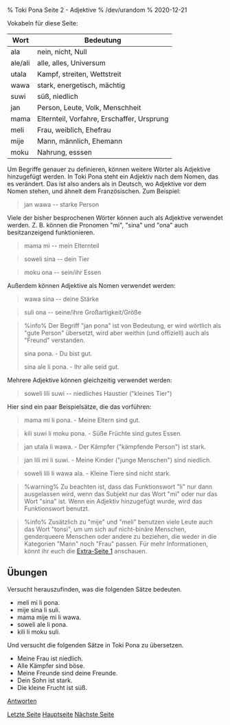 % Toki Pona Seite 2 - Adjektive
% /dev/urandom
% 2020-12-21

Vokabeln für diese Seite:

| Wort    | Bedeutung                                  |
|---------|--------------------------------------------|
| ala     | nein, nicht, Null                          |
| ale/ali | alle, alles, Universum                     |
| utala   | Kampf, streiten, Wettstreit                |
| wawa    | stark, energetisch, mächtig                |
| suwi    | süß, niedlich                              |
| jan     | Person, Leute, Volk, Menschheit            |
| mama    | Elternteil, Vorfahre, Erschaffer, Ursprung |
| meli    | Frau, weiblich, Ehefrau                    |
| mije    | Mann, männlich, Ehemann                    |
| moku    | Nahrung, esssen                            |

Um Begriffe genauer zu definieren, können weitere Wörter als Adjektive hinzugefügt 
werden. In Toki Pona steht ein Adjektiv nach dem Nomen, das es verändert. Das ist 
also anders als in Deutsch, wo Adjektive vor dem Nomen stehen, und ähnelt dem 
Französischen. Zum Beispiel:

> jan wawa -- starke Person

Viele der bisher besprochenen Wörter können auch als Adjektive verwendet werden. Z. B. 
können die Pronomen "mi", "sina" und "ona" auch besitzanzeigend funktionieren.

> mama mi -- mein Elternteil

> soweli sina -- dein Tier

> moku ona -- sein/ihr Essen

Außerdem können Adjektive als Nomen verwendet werden:

> wawa sina -- deine Stärke

> suli ona -- seine/ihre Großartigkeit/Größe

> %info%
> Der Begriff "jan pona" ist von Bedeutung, er wird wörtlich als "gute Person" 
> übersetzt, wird aber weithin (und offiziell) auch als "Freund" verstanden.
>
> sina pona. - Du bist gut.
>
> sina ale li pona. - Ihr alle seid gut.
>

Mehrere Adjektive können gleichzeitig verwendet werden:

> soweli lili suwi -- niedliches Haustier ("kleines Tier")

Hier sind ein paar Beispielsätze, die das vorführen:

> mama mi li pona. - Meine Eltern sind gut.

> kili suwi li moku pona. - Süße Früchte sind gutes Essen.

> jan utala li wawa. - Der Kämpfer ("kämpfende Person") ist stark.

> jan lili mi li suwi. - Meine Kinder ("junge Menschen") sind niedlich.

> soweli lili li wawa ala. - Kleine Tiere sind nicht stark.

> %warning%
> Zu beachten ist, dass das Funktionswort "li" nur dann ausgelassen wird, wenn 
> das Subjekt nur das Wort "mi" oder nur das Wort "sina" ist. Wenn ein Adjektiv 
> hinzugefügt wurde, wird das Funktionswort benutzt.

> %info%
> Zusätzlich zu "mije" und "meli" benutzen viele Leute auch das Wort "tonsi", 
> um um sich auf nicht-binäre Menschen, genderqueere Menschen oder andere zu 
> beziehen, die weder in die Kategorien "Mann" noch "Frau" passen. Für mehr 
> Informationen, könnt ihr euch die [Extra-Seite 1](de_x1.html) anschauen.

## Übungen

Versucht herauszufinden, was die folgenden Sätze bedeuten.

* meli mi li pona.
* mije sina li suli.
* mama mije mi li wawa.
* soweli ale li pona.
* kili li moku suli.

Und versucht die folgenden Sätze in Toki Pona zu übersetzen.

* Meine Frau ist niedlich.
* Alle Kämpfer sind böse.
* Meine Freunde sind deine Freunde.
* Dein Sohn ist stark.
* Die kleine Frucht ist süß.

[Antworten](de_answers.html#p2)

[Letzte Seite](de_1.html) [Hauptseite](de_index.html) [Nächste Seite](de_3.html)
